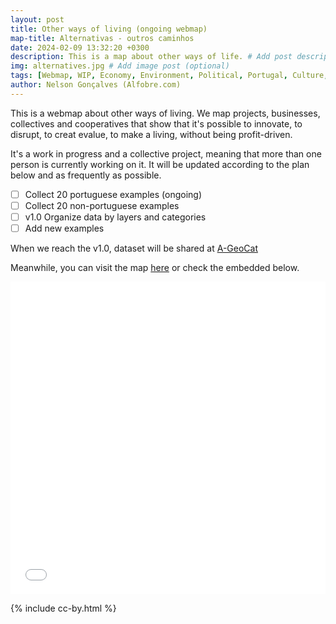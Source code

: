 ```yaml
---
layout: post
title: Other ways of living (ongoing webmap)
map-title: Alternativas - outros caminhos
date: 2024-02-09 13:32:20 +0300
description: This is a map about other ways of life. # Add post description (optional)
img: alternatives.jpg # Add image post (optional)
tags: [Webmap, WIP, Economy, Environment, Political, Portugal, Culture, Arts]
author: Nelson Gonçalves (Alfobre.com) 
---
```


This is a webmap about other ways of living. We map projects, businesses, collectives and cooperatives that show that it's possible to innovate, to disrupt, to creat evalue, to make a living, without being profit-driven. 

It's a work in progress and a collective project, meaning that more than one person is currently working on it. It will be updated according to the plan below and as frequently as possible.

- [ ] Collect 20 portuguese examples (ongoing)
- [ ] Collect 20 non-portuguese examples
- [ ] v1.0 Organize data by layers and categories  
- [ ] Add new examples

When we reach the v1.0, dataset will be shared at [A-GeoCat](https://a-geocat.alfobre.com/)

Meanwhile, you can visit the map [here](https://umap.openstreetmap.fr/en/map/alternativas-outros-caminhos_1021352#7/39.623/-6.614) or check the embedded below.


<iframe width="100%" height="500px" frameborder="0" allowfullscreen allow="geolocation" src="//umap.openstreetmap.fr/en/map/alternativas-outros-caminhos_1021352?scaleControl=false&miniMap=false&scrollWheelZoom=true&zoomControl=false&editMode=disabled&moreControl=true&searchControl=null&tilelayersControl=null&embedControl=false&datalayersControl=true&onLoadPanel=undefined&captionBar=false&captionMenus=true&measureControl=false&fullscreenControl=null&editinosmControl=false"></iframe>

{% include cc-by.html %}
